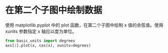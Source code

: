 # 在第二个子图中绘制数据

使用 matplotlib.pyplot 中的 plot 函数，在第二个子图中绘制 x 值的余弦值。使用 xunits 参数指定 x 轴应以度为单位。

```python
from basic_units import degrees
axs[1].plot(x, cos(x), xunits=degrees)
```
